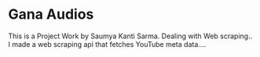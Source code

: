 # Gana Audios

This is a Project Work by Saumya Kanti Sarma. Dealing with Web scraping.. 
I made a web scraping api that fetches YouTube meta data.... 